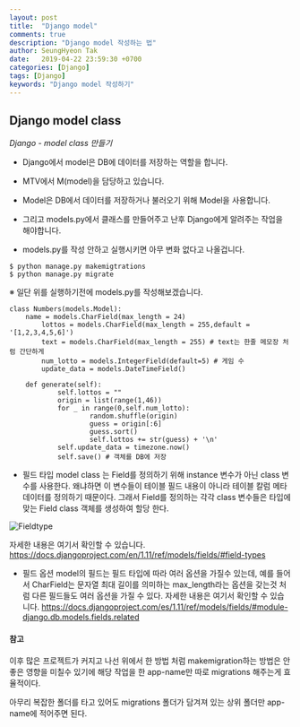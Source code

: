 ```yaml
---
layout: post
title:  "Django model"
comments: true
description: "Django model 작성하는 법"
author: SeungHyeon Tak
date:   2019-04-22 23:59:30 +0700
categories: [Django]
tags: [Django]
keywords: "Django model 작성하기"
---
```

## Django model class

*Django - model class 만들기*

* Django에서 model은 DB에 데이터를 저장하는 역할을 합니다.
* MTV에서 M(model)을 담당하고 있습니다.
* Model은 DB에서 데이터를 저장하거나 불러오기 위해 Model을 사용합니다.
* 그리고 models.py에서 클래스를 만들어주고 난후 Django에게 알려주는 작업을 해야합니다.

* models.py를 작성 안하고 실행시키면 아무 변화 없다고 나올겁니다.

```
$ python manage.py makemigtrations
$ python manage.py migrate
```

※ 일단 위를 실행하기전에 models.py를 작성해보겠습니다.

```
class Numbers(models.Model):
	name = models.CharField(max_length = 24)
    	lottos = models.CharField(max_length = 255,default = '[1,2,3,4,5,6]')
    	text = models.CharField(max_length = 255) # text는 한줄 메모장 처럼 간단하게
    	num_lotto = models.IntegerField(default=5) # 게임 수
    	update_data = models.DateTimeField()

	def generate(self):
        	self.lottos = ""
        	origin = list(range(1,46))
        	for _ in range(0,self.num_lotto):
            		random.shuffle(origin)
            		guess = origin[:6]
            		guess.sort()
            		self.lottos += str(guess) + '\n'
        	self.update_data = timezone.now()
        	self.save() # 객체를 DB에 저장

```
* 필드 타입
model class 는 Field를 정의하기 위해 instance 변수가 아닌 class 변수를 사용한다.
왜냐하면 이 변수들이 테이블 필드 내용이 아니라 테이블 칼럼 메타 데이터를 정의하기 때문이다.
그래서 Field를 정의하는 각각 class 변수들은 타입에 맞는 Field class 객체를 생성하여 할당 한다.

![Fieldtype](https://user-images.githubusercontent.com/46446165/57124044-17622580-6dbf-11e9-97a0-6b9128e35f91.png)

자세한 내용은 여기서 확인할 수 있습니다.
<https://docs.djangoproject.com/en/1.11/ref/models/fields/#field-types>

* 필드 옵션
model의 필드는 필드 타입에 따라 여러 옵션을 가질수 있는데, 예를 들어서 CharField는 문자열 최대 길이를 의미하는 max_length라는 옵션을 갖는것 처럼 다른 필드들도 여러 옵션을 가질 수 있다. 
자세한 내용은 여기서 확인할 수 있습니다.
<https://docs.djangoproject.com/es/1.11/ref/models/fields/#module-django.db.models.fields.related>


#### 참고

이후 많은 프로젝트가 커지고 나선 위에서 한 방법 처럼 makemigration하는 방법은 안좋은 영향을 미칠수 있기에 해당 작업을 한 app-name만 따로 migrations 해주는게 효율적이다. 

아무리 복잡한 폴더를 타고 있어도 migrations 폴더가 담겨져 있는 상위 폴더만 app-name에 적어주면 된다.


